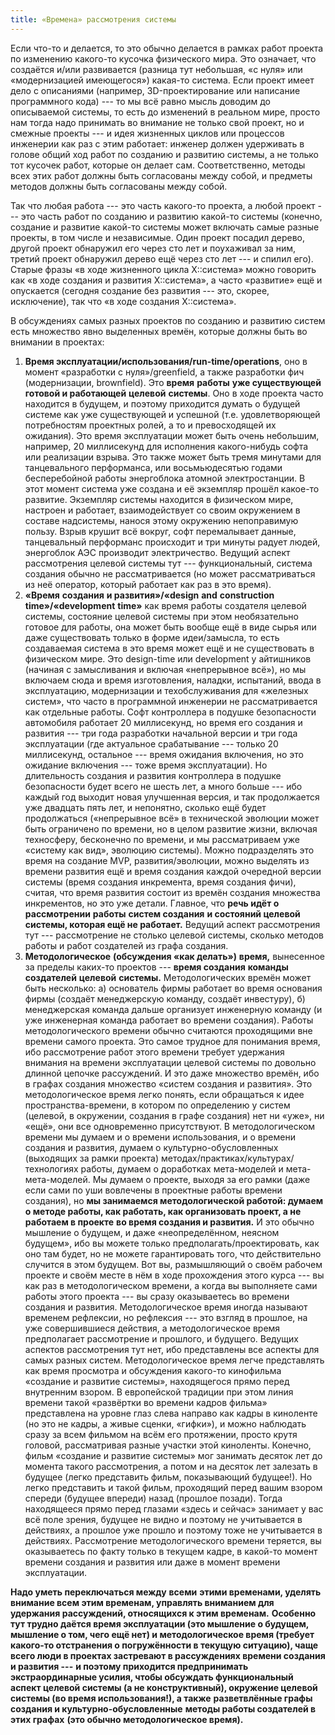 ```yaml
---
title: «Времена» рассмотрения системы
---
```


Если что-то и делается, то это обычно делается в рамках работ проекта по
изменению какого-то кусочка физического мира. Это означает, что
создаётся и/или развивается (разница тут небольшая, «с нуля» или
«модернизацией имеющегося») какая-то система. Если проект имеет дело с
описаниями (например, 3D-проектирование или написание программного
кода) --- то мы всё равно мысль доводим до описываемой системы, то есть
до изменений в реальном мире, просто нам тогда надо принимать во
внимание не только свой проект, но и смежные проекты --- и идея
жизненных циклов или процессов инженерии как раз с этим работает:
инженер должен удерживать в голове общий ход работ по созданию и
развитию системы, а не только тот кусочек работ, которые он делает сам.
Соответственно, методы всех этих работ должны быть согласованы между
собой, и предметы методов должны быть согласованы между собой.

Так что любая работа --- это часть какого-то проекта, а любой проект ---
это часть работ по созданию и развитию какой-то системы (конечно,
создание и развитие какой-то системы может включать самые разные
проекты, в том числе и независимые. Один проект посадил дерево, другой
проект обнаружил его через сто лет и поухаживал за ним, третий проект
обнаружил дерево ещё через сто лет --- и спилил его). Старые фразы «в
ходе жизненного цикла X::система» можно говорить как «в ходе создания и
развития X::система», а часто «развитие» ещё и опускается (сегодня
создание без развития --- это, скорее, исключение), так что «в ходе
создания X::система».

В обсуждениях самых разных проектов по созданию и развитию систем есть
множество явно выделенных времён, которые должны быть во внимании в
проектах:

1.  **Время эксплуатации/использования/run-time/operations**, оно в
    момент «разработки с нуля»/greenfield, а также разработки фич
    (модернизации, brownfield). Это **время** **работы** **уже
    существующей** **готовой и работающей** **целевой** **системы**. Оно
    в ходе проекта часто находится в будущем, и поэтому приходится
    думать о будущей системе как уже существующей и успешной (т.е.
    удовлетворяющей потребностям проектных ролей, а то и превосходящей
    их ожидания). Это время эксплуатации может быть очень небольшим,
    например, 20 миллисекунд для исполнения какого-нибудь софта или
    реализации взрыва. Это также может быть тремя минутами для
    танцевального перформанса, или восьмьюдесятью годами бесперебойной
    работы энергоблока атомной электростанции. В этот момент система уже
    создана и её экземпляр прошёл какое-то развитие. Экземпляр системы
    находится в физическом мире, настроен и работает, взаимодействует со
    своим окружением в составе надсистемы, нанося этому окружению
    непоправимую пользу. Взрыв крушит всё вокруг, софт перемалывает
    данные, танцевальный перформанс происходит и три минуты радует
    людей, энергоблок АЭС производит электричество. Ведущий аспект
    рассмотрения целевой системы тут --- функциональный, система
    создания обычно не рассматривается (но может рассматриваться из неё
    оператор, который работает как раз в это время).
2.  **«Время** **создания** **и развития»/«design** **and**
    **construction** **time»/«development** **time»** как время работы
    создателя целевой системы, состояние целевой системы при этом
    необязательно готовое для работы, она может быть вообще ещё в виде
    сырья или даже существовать только в форме идеи/замысла, то есть
    создаваемая система в это время может ещё и не существовать в
    физическом мире. Это design-time или development у айтишников
    (начиная с замысливания и включая «непрерывное всё»), но мы включаем
    сюда и время изготовления, наладки, испытаний, ввода в эксплуатацию,
    модернизации и техобслуживания для «железных систем», что часто в
    программной инженерии не рассматривается как отдельные работы. Софт
    контроллера в подушке безопасности автомобиля работает 20
    миллисекунд, но время его создания и развития --- три года
    разработки начальной версии и три года эксплуатации (где актуальное
    срабатывание --- только 20 миллисекунд, остальное --- время ожидания
    включения, но это ожидание включения --- тоже время эксплуатации).
    Но длительность создания и развития контроллера в подушке
    безопасности будет всего не шесть лет, а много больше --- ибо каждый
    год выходит новая улучшенная версия, и так продолжается уже двадцать
    пять лет, и непонятно, сколько ещё будет продолжаться («непрерывное
    всё» в технической эволюции может быть ограничено по времени, но в
    целом развитие жизни, включая техносферу, бесконечно по времени, и
    мы рассматриваем уже «систему как вид», эволюцию системы). Можно
    подразделять это время на создание MVP, развития/эволюции, можно
    выделять из времени развития ещё и время создания каждой очередной
    версии системы (время создания инкремента, время создания фичи),
    считая, что время развития состоит из времён создания множества
    инкрементов, но это уже детали. Главное, что **речь идёт о
    рассмотрении** **работы** **систем создания** **и состояний целевой
    системы, которая ещё не работает.** Ведущий аспект рассмотрения
    тут --- рассмотрение не столько целевой системы, сколько методов
    работы и работ создателей из графа создания.
3.  **Методологическое** **(обсуждения «как делать»)** **время,**
    вынесенное за пределы каких-то проектов --- **время создания**
    **команды** **создателей** **целевой** **системы.** Методологических
    времён может быть несколько: а) основатель фирмы работает во время
    основания фирмы (создаёт менеджерскую команду, создаёт инвестуру),
    б) менеджерская команда дальше организует инженерную команду (и уже
    инженерная команда работает во времени создания). Работы
    методологического времени обычно считаются проходящими вне времени
    самого проекта. Это самое трудное для понимания время, ибо
    рассмотрение работ этого времени требует удержания внимания на
    времени эксплуатации целевой системы по довольно длинной цепочке
    рассуждений. И это даже множество времён, ибо в графах создания
    множество «систем создания и развития». Это методологическое время
    легко понять, если обращаться к идее пространства-времени, в котором
    по определению у систем (целевой, в окружении, создания в графе
    создания) нет ни «уже», ни «ещё», они все одновременно присутствуют.
    В методологическом времени мы думаем и о времени использования, и о
    времени создания и развития, думаем о культурно-обусловленных
    (выходящих за рамки проекта) методах/практиках/культурах/технологиях
    работы, думаем о доработках мета-моделей и мета-мета-моделей. Мы
    думаем о проекте, выходя за его рамки (даже если сами по уши
    вовлечены в проектные работы времени создания), но **мы занимаемся
    методологической работой: думаем о методе работы, как работать, как
    организовать проект, а не работаем в проекте** **во время создания и
    развития.** И это обычно мышление о будущем, и даже «неопределённом,
    неясном будущем», ибо вы можете только предполагать/проектировать,
    как оно там будет, но не можете гарантировать того, что
    действительно случится в этом будущем. Вот вы, размышляющий о своём
    рабочем проекте и своём месте в нём в ходе прохождения этого
    курса --- вы как раз в методологическом времени, а когда вы
    выполняете сами работы этого проекта --- вы сразу оказываетесь во
    времени создания и развития. Методологическое время иногда называют
    временем рефлексии, но рефлексия --- это взгляд в прошлое, на уже
    совершившиеся действия, а методологическое время предполагает
    рассмотрение и прошлого, и будущего. Ведущих аспектов рассмотрения
    тут нет, ибо представлены все аспекты для самых разных систем.
    Методологическое время легче представлять как время просмотра и
    обсуждения какого-то кинофильма «создание и развитие системы»,
    находящегося прямо перед внутренним взором. В европейской традиции
    при этом линия времени такой «развёртки во времени кадров фильма»
    представлена на уровне глаз слева направо как кадры в киноленте (но
    это не кадры, а живые сценки, «гифки»), и можно наблюдать сразу за
    всем фильмом на всём его протяжении, просто крутя головой,
    рассматривая разные участки этой киноленты. Конечно, фильм «создание
    и развитие системы» мог занимать десяток лет до момента такого
    рассмотрения, а потом и на десяток лет залезать в будущее (легко
    представить фильм, показывающий будущее!). Но легко представить и
    такой фильм, проходящий перед вашим взором спереди (будущее впереди)
    назад (прошлое позади). Тогда находящееся прямо перед глазами «здесь
    и сейчас» занимает у вас всё поле зрения, будущее не видно и поэтому
    не учитывается в действиях, а прошлое уже прошло и поэтому тоже не
    учитывается в действиях. Рассмотрение методологического времени
    теряется, вы оказываетесь по факту только в текущем кадре, в
    какой-то момент времени создания и развития или даже в момент
    времени эксплуатации.

**Надо уметь переключаться между** **всеми** **этими временами, уделять
внимание всем этим временам, управлять вниманием для удержания
рассуждений, относящихся к этим временам.** **Особенно тут трудно даётся
время эксплуатации (это мышление о будущем, мышление о том, чего ещё
нет) и методологическое время (требует какого-то отстранения о
погружённости в текущую ситуацию), чаще всего люди в проектах застревают
в рассуждениях времени создания и развития ---** **и поэтому приходится
предпринимать экстраординарные усилия, чтобы обсуждать функциональный
аспект целевой системы (а не конструктивный), окружение целевой системы
(во время использования!), а также** **разветвлённые графы** **создания
и культурно-обусловленные** **методы работы создателей в этих графах**
**(это обычно методологическое время).**
